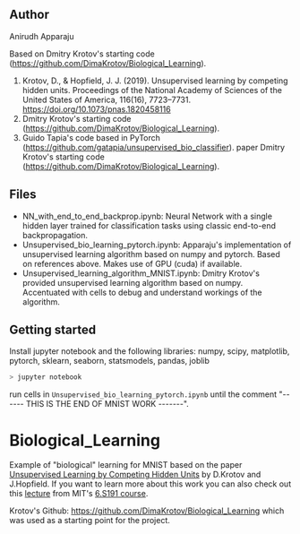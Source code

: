 ## Author 
Anirudh Apparaju

Based on Dmitry Krotov's starting code (https://github.com/DimaKrotov/Biological_Learning).
1) Krotov, D., & Hopfield, J. J. (2019). Unsupervised learning by competing hidden units. Proceedings of the National Academy of Sciences of the United States of America, 116(16), 7723–7731. https://doi.org/10.1073/pnas.1820458116
2) Dmitry Krotov's starting code (https://github.com/DimaKrotov/Biological_Learning).
3) Guido Tapia's code based in PyTorch (https://github.com/gatapia/unsupervised_bio_classifier).
paper Dmitry Krotov's starting code (https://github.com/DimaKrotov/Biological_Learning).

## Files
- NN_with_end_to_end_backprop.ipynb: Neural Network with a single hidden layer trained for classification tasks using classic end-to-end backpropagation.
- Unsupervised_bio_learning_pytorch.ipynb: Apparaju's implementation of unsupervised learning algorithm based on numpy and pytorch. Based on references above. Makes use of GPU (cuda) if available.
- Unsupervised_learning_algorithm_MNIST.ipynb: Dmitry Krotov's provided unsupervised learning algorithm based on numpy. Accentuated with cells to debug and understand workings of the algorithm.

## Getting started
Install jupyter notebook and the following libraries:
numpy, scipy, matplotlib, pytorch, sklearn, seaborn, statsmodels, pandas, joblib

```bash
> jupyter notebook
```
run cells in `Unsupervised_bio_learning_pytorch.ipynb` until the comment "------ THIS IS THE END OF MNIST WORK -------".

# Biological_Learning
Example of "biological" learning for MNIST based on the paper [Unsupervised Learning by Competing Hidden Units](https://doi.org/10.1073/pnas.1820458116) by D.Krotov and J.Hopfield. If you want to learn more about this work you can also check out this [lecture](https://www.youtube.com/watch?v=4lY-oAY0aQU) from MIT's [6.S191 course](http://introtodeeplearning.com/).  

Krotov's Github: https://github.com/DimaKrotov/Biological_Learning which was used as a starting point for the project.

